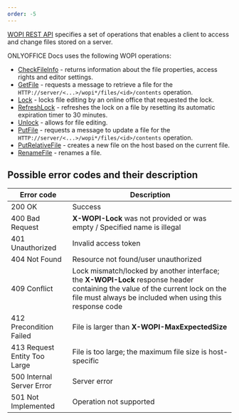 ```yaml
---
order: -5
---
```


[WOPI REST API](https://docs.microsoft.com/en-us/microsoft-365/cloud-storage-partner-program/rest/) specifies a set of operations that enables a client to access and change files stored on a server.

ONLYOFFICE Docs uses the following WOPI operations:

- [CheckFileInfo](CheckFileInfo/index.md) - returns information about the file properties, access rights and editor settings.
- [GetFile](GetFile/index.md) - requests a message to retrieve a file for the `HTTP://server/<...>/wopi*/files/<id>/contents` operation.
- [Lock](Lock/index.md) - locks file editing by an online office that requested the lock.
- [RefreshLock](RefreshLock/index.md) - refreshes the lock on a file by resetting its automatic expiration timer to 30 minutes.
- [Unlock](Unlock/index.md) - allows for file editing.
- [PutFile](PutFile/index.md) - requests a message to update a file for the `HTTP://server/<...>/wopi*/files/<id>/contents` operation.
- [PutRelativeFile](PutRelativeFile/index.md) - creates a new file on the host based on the current file.
- [RenameFile](RenameFile/index.md) - renames a file.

## Possible error codes and their description

| Error code                   | Description                                                                                                                                                                               |
| ---------------------------- | ----------------------------------------------------------------------------------------------------------------------------------------------------------------------------------------- |
| 200 OK                       | Success                                                                                                                                                                                   |
| 400 Bad Request              | **X-WOPI-Lock** was not provided or was empty / Specified name is illegal                                                                                                                 |
| 401 Unauthorized             | Invalid access token                                                                                                                                                                      |
| 404 Not Found                | Resource not found/user unauthorized                                                                                                                                                      |
| 409 Conflict                 | Lock mismatch/locked by another interface; the **X-WOPI-Lock** response header containing the value of the current lock on the file must always be included when using this response code |
| 412 Precondition Failed      | File is larger than **X-WOPI-MaxExpectedSize**                                                                                                                                            |
| 413 Request Entity Too Large | File is too large; the maximum file size is host-specific                                                                                                                                 |
| 500 Internal Server Error    | Server error                                                                                                                                                                              |
| 501 Not Implemented          | Operation not supported                                                                                                                                                                   |
